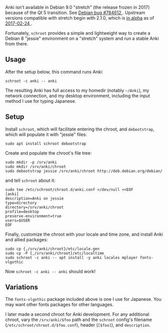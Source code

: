 Anki isn't available in Debian 9.0 "stretch" (the release frozen in 2017)
because of the Qt 5 transition.  See [Debian bug #784612
  ](https://bugs.debian.org/cgi-bin/bugreport.cgi?bug=784612).
Upstream versions compatible with stretch begin with 2.1.0, which is
[in alpha](https://anki.tenderapp.com/discussions/beta-testing/208-anki-210-alpha-8)
as of [2017-02-24
  ](https://anki.tenderapp.com/discussions/beta-testing/342-anki-210-alpha-11).

Fortunately, `schroot` provides a simple and lightweight way to create
a Debian 8 "jessie" environment on a "stretch" system and run a stable
Anki from there.

## Usage

After the setup below, this command runs Anki:

```schroot -c anki -- anki```

The resulting Anki has full access to my homedir (notably `~/Anki`),
my network connection, and my desktop environment, including the input
method I use for typing Japanese.

## Setup

Install `schroot`, which will facilitate entering the chroot, and
`debootstrap`, which will populate it with "jessie" files:
```
sudo apt install schroot debootstrap
```

Create and populate the chroot's file tree:
```
sudo mkdir -p /srv/anki
sudo mkdir /srv/anki/chroot
sudo debootstrap jessie /srv/anki/chroot http://deb.debian.org/debian/
```

and tell `schroot` about it:
```
sudo tee /etc/schroot/chroot.d/anki.conf >/dev/null <<EOF
[anki]
description=Anki on jessie
type=directory
directory=/srv/anki/chroot
profile=desktop
preserve-environment=true
users=$USER
EOF
```

Finally, customize the chroot with your locale and time zone,
and install Anki and allied packages:
```
sudo cp {,/srv/anki/chroot}/etc/locale.gen
sudo cp -P {,/srv/anki/chroot}/etc/localtime
sudo schroot -c anki -- apt install -y anki locales mplayer fonts-vlgothic
```

Now `schroot -c anki -- anki` should work!

## Variations

The `fonts-vlgothic` package included above is one I use for Japanese.
You may want other fonts packages for other languages.

I later made a second chroot for Anki development.  For any
additional chroot, vary the `/srv/anki/$foo` path and the
`schroot` config's filename (`/etc/schroot/chroot.d/$foo.conf`),
header (`[$foo]`), and `description`.
